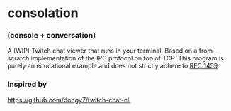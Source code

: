 # consolation

### (console + conversation)

A (WIP) Twitch chat viewer that runs in your terminal. Based on a from-scratch
implementation of the IRC protocol on top of TCP. This program is purely an
educational example and does not strictly adhere to [RFC 1459](https://datatracker.ietf.org/doc/html/rfc1459).

### Inspired by

https://github.com/dongy7/twitch-chat-cli
